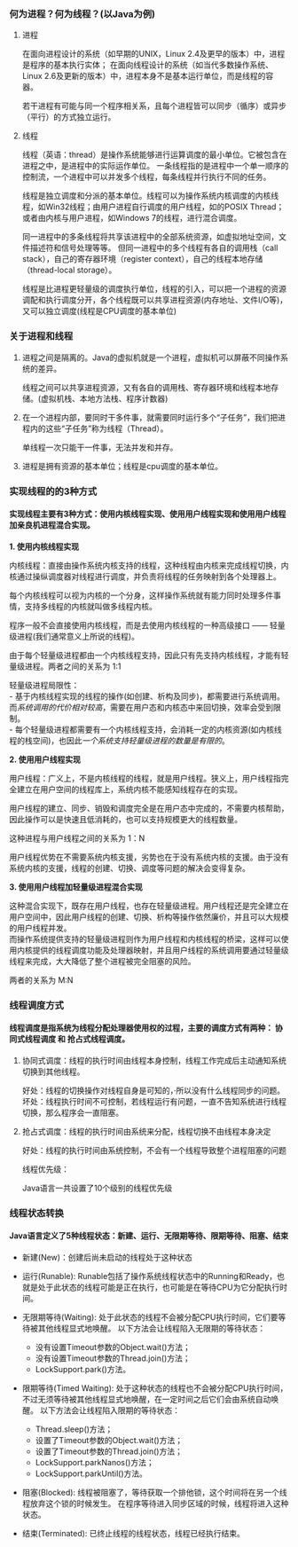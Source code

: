 ### 何为进程？何为线程？(以Java为例)

  1. 进程
  
     在面向进程设计的系统（如早期的UNIX，Linux 2.4及更早的版本）中，进程是程序的基本执行实体；
     在面向线程设计的系统（如当代多数操作系统、Linux 2.6及更新的版本）中，进程本身不是基本运行单位，而是线程的容器。
     
     若干进程有可能与同一个程序相关系，且每个进程皆可以同步（循序）或异步（平行）的方式独立运行。
     
  2. 线程
  
     线程（英语：thread）是操作系统能够进行运算调度的最小单位。它被包含在进程之中，是进程中的实际运作单位。
     一条线程指的是进程中一个单一顺序的控制流，一个进程中可以并发多个线程，每条线程并行执行不同的任务。
     
     线程是独立调度和分派的基本单位。线程可以为操作系统内核调度的内核线程，如Win32线程；由用户进程自行调度的用户线程，如的POSIX Thread；或者由内核与用户进程，如Windows 7的线程，进行混合调度。

     同一进程中的多条线程将共享该进程中的全部系统资源，如虚拟地址空间，文件描述符和信号处理等等。
     但同一进程中的多个线程有各自的调用栈（call stack），自己的寄存器环境（register context），自己的线程本地存储（thread-local storage）。
     
     线程是比进程更轻量级的调度执行单位，线程的引入，可以把一个进程的资源调配和执行调度分开，各个线程既可以共享进程资源(内存地址、文件I/O等)，又可以独立调度(线程是CPU调度的基本单位)


### 关于进程和线程
 
  1. 进程之间是隔离的。Java的虚拟机就是一个进程，虚拟机可以屏蔽不同操作系统的差异。
     
     线程之间可以共享进程资源，又有各自的调用栈、寄存器环境和线程本地存储。(虚拟机栈、本地方法栈、程序计数器)
     
  2. 在一个进程内部，要同时干多件事，就需要同时运行多个“子任务”，我们把进程内的这些“子任务”称为线程（Thread）。
  
       单线程一次只能干一件事，无法并发和并存。
     
  3. 进程是拥有资源的基本单位；线程是cpu调度的基本单位。


### 实现线程的的3种方式

  #### 实现线程主要有3种方式：使用内核线程实现、使用用户线程实现和使用用户线程加亲良机进程混合实现。

  **1. 使用内核线程实现**

   内核线程：直接由操作系统内核支持的线程，这种线程由内核来完成线程切换，内核通过操纵调度器对线程进行调度，并负责将线程的任务映射到各个处理器上。

   每个内核线程可以视为内核的一个分身，这样操作系统就有能力同时处理多件事情，支持多线程的内核就叫做多线程内核。

   程序一般不会直接使用内核线程，而是去使用内核线程的一种高级接口 —— 轻量级进程(我们通常意义上所说的线程)。

   由于每个轻量级进程都由一个内核线程支持，因此只有先支持内核线程，才能有轻量级进程。两者之间的关系为 1:1

   轻量级进程局限性：  
     - 基于内核线程实现的线程的操作(如创建、析构及同步)，都需要进行系统调用。而*系统调用的代价相对较高*，需要在用户态和内核态中来回切换，效率会受到限制。  
     - 每个轻量级进程都需要有一个内核线程支持，会消耗一定的内核资源(如内核线程的栈空间)，也因此*一个系统支持轻量级进程的数量是有限的*。


  **2. 使用用户线程实现**

   用户线程：广义上，不是内核线程的线程，就是用户线程。狭义上，用户线程指完全建立在用户空间的线程库上，系统内核不能感知线程存在的实现。

   用户线程的建立、同步、销毁和调度完全是在用户态中完成的，不需要内核帮助，因此操作可以是快速且低消耗的，也可以支持规模更大的线程数量。

   这种进程与用户线程之间的关系为 1：N

   用户线程优势在不需要系统内核支援，劣势也在于没有系统内核的支援。由于没有系统内核的支援，线程的创建、切换、调度等问题的解决会变得复杂。


  **3. 使用用户线程加轻量级进程混合实现**

   这种混合实现下，既存在用户线程，也存在轻量级进程。用户线程还是完全建立在用户空间中，因此用户线程的创建、切换、析构等操作依然廉价，并且可以大规模的用户线程并发。  
   而操作系统提供支持的轻量级进程则作为用户线程和内核线程的桥梁，这样可以使用内核提供的线程调度功能及处理器映射，并且用户线程的系统调用要通过轻量级线程来完成，大大降低了整个进程被完全阻塞的风险。

   两者的关系为 M:N


### 线程调度方式

  #### 线程调度是指系统为线程分配处理器使用权的过程，主要的调度方式有两种： 协同式线程调度 和 抢占式线程调度。

  1. 协同式调度：线程的执行时间由线程本身控制，线程工作完成后主动通知系统切换到其他线程。

     好处：线程的切换操作对线程自身是可知的，·所以没有什么线程同步的问题。
     坏处：线程执行时间不可控制，若线程运行有问题，一直不告知系统进行线程切换，那么程序会一直阻塞。

  2. 抢占式调度：线程的执行时间由系统来分配，线程切换不由线程本身决定

      好处：线程的执行时间由系统控制，不会有一个线程导致整个进程阻塞的问题

      线程优先级：

        Java语言一共设置了10个级别的线程优先级


### 线程状态转换

  #### Java语言定义了5种线程状态：新建、运行、无限期等待、限期等待、阻塞、结束

  - 新建(New)：创建后尚未启动的线程处于这种状态

  - 运行(Runable): Runable包括了操作系统线程状态中的Running和Ready，也就是处于此状态的线程可能是正在执行，也可能是在等待CPU为它分配执行时间。

  - 无限期等待(Waiting): 处于此状态的线程不会被分配CPU执行时间，它们要等待被其他线程显式地唤醒。
    以下方法会让线程陷入无限期的等待状态：

    - 没有设置Timeout参数的Object.wait()方法；
    - 没有设置Timeout参数的Thread.join()方法；
    - LockSupport.park()方法。

  - 限期等待(Timed Waiting): 处于这种状态的线程也不会被分配CPU执行时间，不过无须等待被其他线程显式地唤醒，在一定时间之后它们会由系统自动唤醒。
    以下方法会让线程陷入限期的等待状态：

    - Thread.sleep()方法；
    - 设置了Timeout参数的Object.wait()方法；
    - 设置了Timeout参数的Thread.join()方法；
    - LockSupport.parkNanos()方法；
    - LockSupport.parkUntil()方法。

  - 阻塞(Blocked): 线程被阻塞了，等待获取一个排他锁，这个时间将在另一个线程放弃这个锁的时候发生。
    在程序等待进入同步区域的时候，线程将进入这种状态。
      
  - 结束(Terminated): 已终止线程的线程状态，线程已经执行结束。
